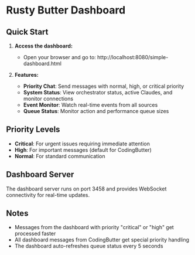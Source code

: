 # Rusty Butter Dashboard

## Quick Start

1. **Access the dashboard:**
   - Open your browser and go to: http://localhost:8080/simple-dashboard.html

2. **Features:**
   - **Priority Chat**: Send messages with normal, high, or critical priority
   - **System Status**: View orchestrator status, active Claudes, and monitor connections
   - **Event Monitor**: Watch real-time events from all sources
   - **Queue Status**: Monitor action and performance queue sizes

## Priority Levels

- **Critical**: For urgent issues requiring immediate attention
- **High**: For important messages (default for CodingButter)
- **Normal**: For standard communication

## Dashboard Server

The dashboard server runs on port 3458 and provides WebSocket connectivity for real-time updates.

## Notes

- Messages from the dashboard with priority "critical" or "high" get processed faster
- All dashboard messages from CodingButter get special priority handling
- The dashboard auto-refreshes queue status every 5 seconds
